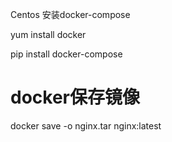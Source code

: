 
Centos 安装docker-compose

yum install docker

pip install docker-compose

# docker保存镜像
docker save -o nginx.tar nginx:latest 
